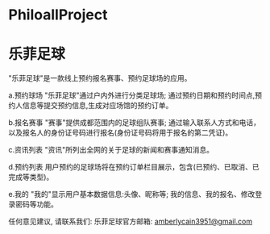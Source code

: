 # PhiloallProject
# 乐菲足球

  "乐菲足球"是一款线上预约报名赛事、预约足球场的应用。
  
  a.预约球场
  "乐菲足球"通过户内外进行分类足球场;
  通过预约日期和预约时间点,预约人信息等提交预约信息,生成对应场馆的预约订单。
  
  b.报名赛事
  "赛事"提供成都范围内的足球组队赛事;
  通过输入联系人方式和电话，以及报名人的身份证号码进行报名(身份证号码将用于报名的第二凭证)。
  
  c.资讯列表
  "资讯"所列出全网的关于足球的新闻和赛事通知消息。
  
  d.预约列表
  用户预约的足球场将在预约订单栏目展示，包含(已预约、已取消、已完成等类型)。
  
  e.我的
  "我的"显示用户基本数据信息:头像、昵称等;
  我的信息、我的报名、修改登录密码等功能。
  
  任何意见建议, 请联系我们: 
  乐菲足球官方邮箱: amberlycain3951@gmail.com
